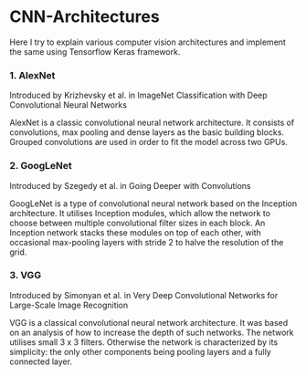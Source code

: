 # CNN-Architectures

Here I try to explain various computer vision architectures and implement the same using Tensorflow Keras framework.

### 1. AlexNet
Introduced by Krizhevsky et al. in ImageNet Classification with Deep Convolutional Neural Networks
 
AlexNet is a classic convolutional neural network architecture. It consists of convolutions, max pooling and dense layers as the basic building blocks. Grouped convolutions are used in order to fit the model across two GPUs.

### 2. GoogLeNet
Introduced by Szegedy et al. in Going Deeper with Convolutions
 
GoogLeNet is a type of convolutional neural network based on the Inception architecture. It utilises Inception modules, which allow the network to choose between multiple convolutional filter sizes in each block. An Inception network stacks these modules on top of each other, with occasional max-pooling layers with stride 2 to halve the resolution of the grid.

### 3. VGG
Introduced by Simonyan et al. in Very Deep Convolutional Networks for Large-Scale Image Recognition

VGG is a classical convolutional neural network architecture. It was based on an analysis of how to increase the depth of such networks. The network utilises small 3 x 3 filters. Otherwise the network is characterized by its simplicity: the only other components being pooling layers and a fully connected layer.
